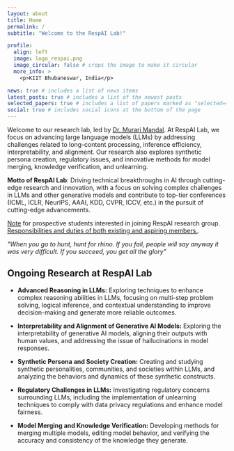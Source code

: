 ```yaml
---
layout: about
title: Home
permalink: /
subtitle: "Welcome to the RespAI Lab!"

profile:
  align: left
  image: logo_respai.png
  image_circular: false # crops the image to make it circular
  more_info: >
    <p>KIIT Bhubaneswar, India</p>

news: true # includes a list of news items
latest_posts: true # includes a list of the newest posts
selected_papers: true # includes a list of papers marked as "selected={true}"
social: true # includes social icons at the bottom of the page
---
```


Welcome to our research lab, led by [Dr. Murari Mandal](https://murarimandal.github.io/). At RespAI Lab, we focus on advancing large language models (LLMs) by addressing challenges related to long-content processing, inference efficiency, interpretability, and alignment. Our research also explores synthetic persona creation, regulatory issues, and innovative methods for model merging, knowledge verification, and unlearning.

<b>Motto of RespAI Lab</b>: Driving technical breakthroughs in AI through cutting-edge research and innovation, with a focus on solving complex challenges in LLMs and other generative models and contribute to top-tier conferences (ICML, ICLR, NeurIPS, AAAI, KDD, CVPR, ICCV, etc.) in the pursuit of cutting-edge advancements. 

<a href="https://drive.google.com/file/d/1PUTaXFezfWkEpf0mall2CN6iDQuY_zqT/view?usp=drive_link" target="_blank">Note</a> for prospective students interested in joining RespAI research group. <a href="https://shelled-ladybug-55b.notion.site/RespAI-Lab-Duties-and-Expectations-6025f531fffe4a6b985459ae64e09e99" target="_blank">Responsibilities and duties of both existing and aspiring members.</a>.


<p><em>"When you go to hunt, hunt for rhino. If you fail, people will say anyway it was very difficult. If you succeed, you get all the glory"</em></p>

## <b>Ongoing Research at RespAI Lab</b>
- <b>Advanced Reasoning in LLMs:</b> Exploring techniques to enhance complex reasoning abilities in LLMs, focusing on multi-step problem solving, logical inference, and contextual understanding to improve decision-making and generate more reliable outcomes.

- <b>Interpretability and Alignment of Generative AI Models:</b> Exploring the interpretability of generative AI models, aligning their outputs with human values, and addressing the issue of hallucinations in model responses.

- <b>Synthetic Persona and Society Creation:</b> Creating and studying synthetic personalities, communities, and societies within LLMs, and analyzing the behaviors and dynamics of these synthetic constructs.

- <b>Regulatory Challenges in LLMs:</b> Investigating regulatory concerns surrounding LLMs, including the implementation of unlearning techniques to comply with data privacy regulations and enhance model fairness.

- <b>Model Merging and Knowledge Verification:</b> Developing methods for merging multiple models, editing model behavior, and verifying the accuracy and consistency of the knowledge they generate.

